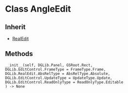 # Class AngleEdit

## Inherit

* [RealEdit](RealEdit.md)

## Methods
```
__init__(self, DGLib.Panel, GSRoot.Rect, 
DGLib.EditControl.FrameType = FrameType.Frame, 
DGLib.RealEdit.AbsRelType = AbsRelType.Absolute, 
DGLib.EditControl.UpdateType = UpdateType.Update, 
DGLib.EditControl.ReadOnlyType = ReadOnlyType.Editable
) -> None
```